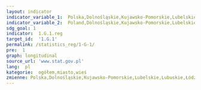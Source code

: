 ```yaml
---
layout: indicator
indicator_variable_1:  Polska,Dolnośląskie,Kujawsko-Pomorskie,Lubelskie,Lubuskie,Łódzkie,Małopolskie,Mazowieckie,Opolskie,Podkarpackie,Podlaskie,Pomorskie,Śląskie,Świętokrzyskie,Warmińsko-Mazurskie,Wielkopolskie,Zachodniopomorskie,Polska_,Dolnośląskie_,Kujawsko-Pomorskie_,Lubelskie_,Lubuskie_,Łódzkie_,Małopolskie_,Mazowieckie_,Opolskie_,Podkarpackie_,Podlaskie_,Pomorskie_,Śląskie_,Świętokrzyskie_,Warmińsko-Mazurskie_,Wielkopolskie_,Zachodniopomorskie_,Polska__,Dolnośląskie__,Kujawsko-Pomorskie__,Lubelskie__,Lubuskie__,Łódzkie__,Małopolskie__,Mazowieckie__,Opolskie__,Podkarpackie__,Podlaskie__,Pomorskie__,Śląskie__,Świętokrzyskie__,Warmińsko-Mazurskie__,Wielkopolskie__,Zachodniopomorskie__
indicator_variable_2:  Poland,Dolnośląskie,Kujawsko-Pomorskie,Lubelskie,Lubuskie,Łódzkie,Małopolskie,Mazowieckie,Opolskie,Podkarpackie,Podlaskie,Pomorskie,Śląskie,Świętokrzyskie,Warmińsko-Mazurskie,Wielkopolskie,Zachodniopomorskie,Poland_,Dolnośląskie_,Kujawsko-Pomorskie_,Lubelskie_,Lubuskie_,Łódzkie_,Małopolskie_,Mazowieckie_,Opolskie_,Podkarpackie_,Podlaskie_,Pomorskie_,Śląskie_,Świętokrzyskie_,Warmińsko-Mazurskie_,Wielkopolskie_,Zachodniopomorskie_,Poland__,Dolnośląskie__,Kujawsko-Pomorskie__,Lubelskie__,Lubuskie__,Łódzkie__,Małopolskie__,Mazowieckie__,Opolskie__,Podkarpackie__,Podlaskie__,Pomorskie__,Śląskie__,Świętokrzyskie__,Warmińsko-Mazurskie__,Wielkopolskie__,Zachodniopomorskie__
sdg_goal: 1
indicator:  1.G.1.reg
target_id:  '1.G.1'
permalink: /statistics_reg/1-G-1/
pre:  1
graph: longitudinal
source_url: 'www.stat.gov.pl'
lang:  pl
kategorie:  ogółem,miasto,wieś
zmienne: Polska,Dolnośląskie,Kujawsko-Pomorskie,Lubelskie,Lubuskie,Łódzkie,Małopolskie,Mazowieckie,Opolskie,Podkarpackie,Podlaskie,Pomorskie,Śląskie,Świętokrzyskie,Warmińsko-Mazurskie,Wielkopolskie,Zachodniopomorskie;Polska,Dolnośląskie,Kujawsko-Pomorskie,Lubelskie,Lubuskie,Łódzkie,Małopolskie,Mazowieckie,Opolskie,Podkarpackie,Podlaskie,Pomorskie,Śląskie,Świętokrzyskie,Warmińsko-Mazurskie,Wielkopolskie,Zachodniopomorskie;Polska,Dolnośląskie,Kujawsko-Pomorskie,Lubelskie,Lubuskie,Łódzkie,Małopolskie,Mazowieckie,Opolskie,Podkarpackie,Podlaskie,Pomorskie,Śląskie,Świętokrzyskie,Warmińsko-Mazurskie,Wielkopolskie,Zachodniopomorskie
---
```

